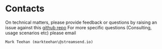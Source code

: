 # Contacts

On technical matters, please provide feedback or questions by raising an issue against this [github repo](https://github.com/streamsend-io/file-chunk-connectors/issues)
For more specific questions (Consulting, usage scenarios etc) please email 
```text
Mark Teehan (markteehan\@streamsend.io)
```
